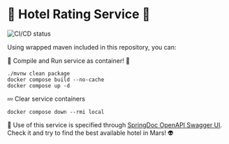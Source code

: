 # 🏨 Hotel Rating Service 🏨

![CI/CD status](https://github.com/erickgualpa/hotel-rating-service/actions/workflows/maven.yml/badge.svg)

Using wrapped maven included in this repository, you can:

🚀 Compile and Run service as container! 🐳
<br>

```shell script
./mvnw clean package
docker compose build --no-cache
docker compose up -d
```

💤 Clear service containers

```shell script
docker compose down --rmi local
```

🔹 Use of this service is specified through [SpringDoc OpenAPI Swagger UI](http://localhost:8080/swagger-ui/index.html).
Check it and try to find the best available hotel in Mars! 👽
<br>
